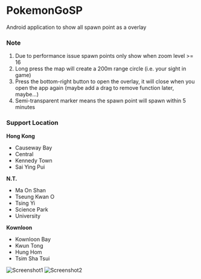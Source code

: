 # PokemonGoSP
Android application to show all spawn point as a overlay

### Note
1. Due to performance issue spawn points only show when zoom level >= 16
2. Long press the map will create a 200m range circle (i.e. your sight in game)
3. Press the bottom-right button to open the overlay, it will close when you open the app again (maybe add a drag to remove function later, maybe...)
4. Semi-transparent marker means the spawn point will spawn within 5 minutes

### Support Location
**Hong Kong**
- Causeway Bay
- Central
- Kennedy Town
- Sai Ying Pui

**N.T.**
- Ma On Shan
- Tseung Kwan O
- Tsing Yi
- Science Park
- University

**Kownloon**
- Kownloon Bay
- Kwun Tong
- Hung Hom
- Tsim Sha Tsui

![Screenshot1](https://s10.postimg.org/3rxn2ec15/image.png)
![Screenshot2](https://s10.postimg.org/l6hvao961/image.png)


